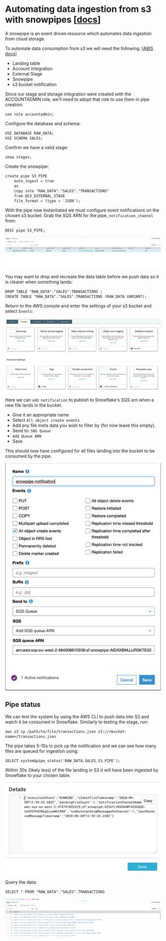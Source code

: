 # Automating data ingestion from s3 with snowpipes [[docs](https://docs.snowflake.com/en/sql-reference/sql/create-pipe.html)]

A snowpipe is an event driven resource which automates data ingestion from cloud storage.

To automate data consumption from s3 we will need the following: [[AWS docs](https://docs.snowflake.com/en/user-guide/data-load-snowpipe-auto-s3.html)]

- Landing table
- Account integration
- External Stage
- Snowpipe
- s3 bucket notification


Since our stage and storage integration were created with the ACCOUNTADMIN role, we'll need to adopt that role to use them in pipe creation:

    use role accountadmin;

Configure the database and schema:

    USE DATABASE RAW_DATA;
    USE SCHEMA SALES;

Confirm we have a valid stage:

    show stages;

Create the snowpipe:

    create pipe S3_PIPE
        auto_ingest = true
        as
        copy into "RAW_DATA"."SALES"."TRANSACTIONS"
        from @S3_EXTERNAL_STAGE
        file_format = (type = 'JSON');

With the pipe now instantiated we must configure event notifications on the chosen s3 bucket. Grab the SQS ARN for the pipe, `notification_channel` from:

    DESC pipe S3_PIPE;

![Snowpipes](./assets/snowpipes.png "Snowpipes")


You may want to drop and recreate the data table before we push data so it is clearer when something lands:

    DROP TABLE "RAW_DATA"."SALES".TRANSACTIONS ;
    CREATE TABLE "RAW_DATA"."SALES".TRANSACTIONS (RAW_DATA VARIANT);

Return to the AWS console and enter the settings of your s3 bucket and select `Events`:

![Bucket Settings](./assets/bucket_settings.png "Bucket Settings")

Here we can `add notification` to publish to Snowflake's SQS arn when a new file lands in the bucket.

- Give it an appropriate name
- Select `All object create events`
- Add any file meta data you wish to filter by (for now leave this empty).
- Send to: `SNS Queue`
- `Add Queue ARN`
- Save

This should now have configured for all files landing into the bucket to be consumed by the pipe.

![Bucket notification](./assets/bucket-notification.png "Bucket notification")


## Pipe status

We can test the system by using the AWS CLI to push data into S3 and watch it be consumed in Snowflake. Similarly to testing the stage, run:

    aws s3 cp /path/to/file/transactions.json s3://<bucket-name>/transactions.json

The pipe takes 5-10s to pick up the notification and we can see how many files are queued for ingestion using:

    SELECT system$pipe_status('RAW_DATA.SALES.S3_PIPE');

Within 30s (likely less) of the file landing in S3 it will have been ingested by Snowflake to your chosen table.

![Snowpipe status](./assets/snowpipe-status.png "Snowpipe status")

Query the data:

    SELECT * FROM "RAW_DATA"."SALES".TRANSACTIONS

![Query ingested data](./assets/query-data.png "Query data")
